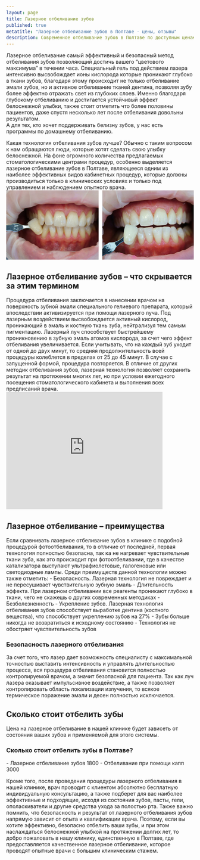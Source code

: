 ```yaml
---
layout: page
title: Лазерное отбеливание зубов
published: true
metatitle: "Лазерное отбеливание зубов в Полтаве - цены, отзывы"
description: Современное отбеливание зубов в Полтаве по доступным ценам. Попробуйте бережное лезерное отбеливание зубов в нашей стоматологии.
---
```

Лазерное отбеливание самый эффективный и безопасный метод отбеливания зубов позволяющий достичь вашего “цветового максимума” в течении часа. Специальный гель под действием лазера интенсивно высвобождает ионы кислорода которые проникают глубоко в ткани зубов, благодаря этому происходит не только отбеливание эмали зубов, но и активное отбеливание тканей дентина, позволяя зубу более эффектно отражать свет из глубоких слоев.
Именно благодаря глубокому отбеливанию и достигается устойчивый эффект белоснежной улыбки, также стоит отметить что более половины пациентов, даже спустя несколько лет после отбеливания довольны результатом.  
А для тех, кто хочет поддерживать белизну зубов, у нас есть программы по домашнему отбеливанию.

Какая технология отбеливания зубов лучше? Обычно с таким вопросом к нам обращаются люди, которые хотят сделать свою улыбку белоснежной. 
На фоне огромного количества предлагаемых стоматологическими центрами процедур, особенно выделяется лазерное отбеливание зубов в Полтаве, являющееся одним из наиболее эффективных видов кабинетных процедур, которые должны производиться только в клинических условиях и только под управлением и наблюдением опытного врача.
![Альт картинки](/images/lazernoe-otbelivanie-do-posle.jpg)
<h2> Лазерное отбеливание зубов – что скрывается за этим термином</h2>
Процедура отбеливания заключается в нанесении врачом на поверхность зубной эмали специального гелиевого препарата, который впоследствии активизируется при помощи лазерного луча. Под лазерным воздействием высвобождается активный кислород, проникающий в эмаль и костную ткань зуба, нейтрализуя тем самым пигментацию. Лазерный луч способствует быстрейшему проникновению в зубную эмаль атомов кислорода, за счет чего эффект отбеливания увеличивается.  
Если учитывать, что на каждый зуб уходит от одной до двух минут, то средняя продолжительность всей процедуры колеблется в пределах от 25 до 45 минут. В случае с запущенной формой, процедура повторяется. В отличие от других методик отбеливания зубов, лазерная технология позволяет сохранить результат на протяжении многих лет, но при условии ежегодного посещения стоматологического кабинета и выполнения всех предписаний врача.
<iframe width="420" height="315" src="https://www.youtube.com/embed/LqAql--BRtg" frameborder="0" allowfullscreen></iframe>
<h2>Лазерное отбеливание – преимущества</h2>
Если сравнивать лазерное отбеливание зубов в клинике с подобной процедурой фотоотбеливания, то в отличие от последней, первая технология полностью безопасна, так ка не нагревает чувствительные ткани зуба, как это происходит при фотоотбеливании, где в качестве катализатора выступают ультрафиолетовые, галогеновые или светодиодные лампы. Среди преимуществ данной технологии можно также отметить:
- Безопасность. Лазерная технология не повреждает и не пересушивает чувствительную зубную эмаль
- Длительность эффекта. При лазерном отбеливании все реагенты проникают глубоко в ткани, чего не скажешь о других современных методиках
- Безболезненность
- Укрепление зубов. Лазерная технология отбеливания зубов способствует выработке дентина (костного вещества), что способствует укреплению зубов на 27%
- Зубы больше никогда не возвратиться к исходному состоянию
- Технология не обостряет чувствительность зубов



<h3>Безопасность лазерного отбеливания</h3>
За счет того, что лазер дает возможность специалисту с максимальной точностью выставить интенсивность и управлять длительностью процесса, вся процедура отбеливания становится полностью контролируемой врачом, а значит безопасной для пациента. Так как луч лазера оказывает  импульсивное воздействие, а также позволяет контролировать область локализации излучения, то всякое термическое поражение эмали и десен полностью исключается.
<h2>Сколько стоит отбелить зубы</h2>
Цена на лазерное отбеливание в нашей клинике будет зависеть от состояния ваших зубов и применяемой для этого системы. 
<h3>Сколько стоит отбелить зубы в Полтаве?</h3>
- Лазерное отбеливание зубов	1800
- Отбеливание при помощи капп	3000

Кроме того, после проведения процедуры лазерного отбеливания в нашей клинике, врач проводит с клиентом абсолютно бесплатную индивидуальную консультацию, а также подберет для вас наиболее эффективные и подходящие, исходя из состояния зубов, пасты, гели, ополаскиватели и другие средства ухода за полостью рта.
Также важно помнить, что безопасность и результат от лазерного отбеливания зубов напрямую зависит от опыта и квалификации врача. Поэтому, если вы хотите эффективно, безопасно отбелить ваши зубы, и при этом наслаждаться белоснежной улыбкой на протяжении долгих лет, то добро пожаловать в нашу клинику, единственную в Полтаве, где предоставляется качественное лазерное отбеливание, которое проводят опытные врачи с большим клиническим стажем.
